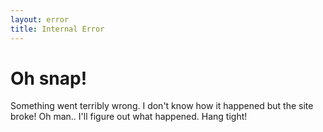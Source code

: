 ```yaml
---
layout: error
title: Internal Error
---
```


# Oh snap!

Something went terribly wrong. I don't know how it happened but the site broke! Oh man.. I'll figure out what happened. Hang tight!